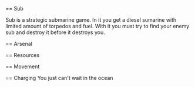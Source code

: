 == Sub

Sub is a strategic submarine game. In it you get a diesel sumarine with limited amount of torpedos and fuel. With it you must try to find your enemy sub and destroy it before it destroys you.

== Arsenal

== Resources

== Movement

== Charging
You just can't wait in the ocean 
